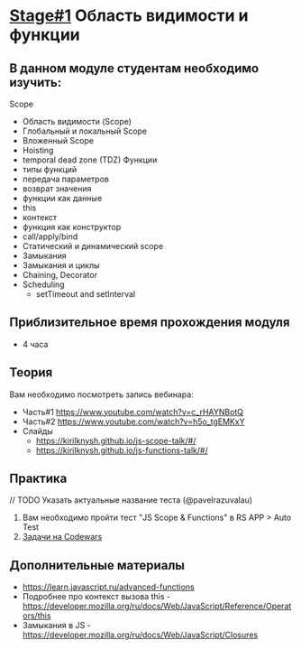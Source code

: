 # [Stage#1](../../) Область видимости и функции
## В данном модуле студентам необходимо изучить:
Scope
- Область видимости (Scope)
- Глобальный и локальный Scope
- Вложенный Scope
- Hoisting
- temporal dead zone (TDZ)
Функции
- типы функций
- передача параметров
- возврат значения
- функции как данные
- this
- контекст
- функция как конструктор
- call/apply/bind
- Статический и динамический scope
- Замыкания
- Замыкания и циклы
- Chaining, Decorator
- Scheduling
    - setTimeout and setInterval

## Приблизительное время прохождения модуля
- 4 часа 

## Теория 
Вам необходимо посмотреть запись вебинара: 
- Часть#1 https://www.youtube.com/watch?v=c_rHAYNBotQ
- Часть#2 https://www.youtube.com/watch?v=h5o_tgEMKxY
- Слайды
    - https://kirilknysh.github.io/js-scope-talk/#/
    - https://kirilknysh.github.io/js-functions-talk/#/

## Практика 
// TODO Указать актуальные название теста (@pavelrazuvalau)
1. Вам необходимо пройти тест "JS Scope & Functions" в RS APP > Auto Test
2. [Задачи на Codewars](https://github.com/rolling-scopes-school/tasks/blob/master/tasks/codewars/Codewars1-2021Q3.md)

## Дополнительные материалы
- https://learn.javascript.ru/advanced-functions
- Подробнее про контекст вызова this - https://developer.mozilla.org/ru/docs/Web/JavaScript/Reference/Operators/this
- Замыкания в JS - https://developer.mozilla.org/ru/docs/Web/JavaScript/Closures
